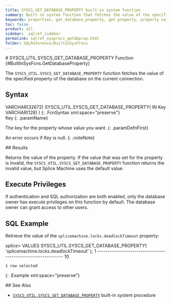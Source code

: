 ```yaml
---
title: SYSCS_GET_DATABASE_PROPERTY built-in system function
summary: Built-in system function that fetches the value of the specified property of the database on the current connection.
keywords: properties, get_database_property, get property, property value
toc: false
product: all
sidebar:  sqlref_sidebar
permalink: sqlref_sysprocs_getdbprop.html
folder: SQLReference/BuiltInSysProcs
---
```

<section>
<div class="TopicContent" data-swiftype-index="true" markdown="1">
# SYSCS_UTIL.SYSCS_GET_DATABASE_PROPERTY Function   {#BuiltInSysFcns.GetDatabaseProperty}

The `SYSCS_UTIL.SYSCS_GET_DATABASE_PROPERTY` function fetches the value
of the specified property of the database on the current connection.

## Syntax

<div class="fcnWrapperWide" markdown="1">
    VARCHAR(32672) SYSCS_UTIL.SYSCS_GET_DATABASE_PROPERTY(
      IN Key VARCHAR(128)
      ) 
{: .FcnSyntax xml:space="preserve"}

</div>
<div class="paramList" markdown="1">
Key
{: .paramName}

The key for the property whose value you want.
{: .paramDefnFirst}

An error occurs if *Key* is null.
{: .noteNote}

</div>
## Results

Returns the value of the property. If the value that was set for the
property is invalid, the `SYSCS_UTIL.SYSCS_GET_DATABASE_PROPERTY`
function returns the invalid value, but Splice Machine uses the default
value.

## Execute Privileges

If authentication and SQL authorization are both enabled, only the
database owner has execute privileges on this function by default. The
database owner can grant access to other users.

## SQL Example

Retrieve the value of the `splicemachine.locks.deadlockTimeout`
property:

<div class="preWrapper" markdown="1">
    splice> VALUES SYSCS_UTIL.SYSCS_GET_DATABASE_PROPERTY( 'splicemachine.locks.deadlockTimeout' );
    1
    -------------------------------------------------------------
    10
    
    1 row selected
{: .Example xml:space="preserve"}

</div>
## See Also

* [`SYSCS_UTIL.SYSCS_SET_DATABASE_PROPERTY`](sqlref_sysprocs_setdbprop.html)
  built-in system procedure

</div>
</section>

